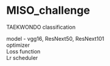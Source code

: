 # MISO_challenge
TAEKWONDO classification

model - vgg16, ResNext50, ResNext101  
optimizer  
Loss function  
Lr scheduler  


